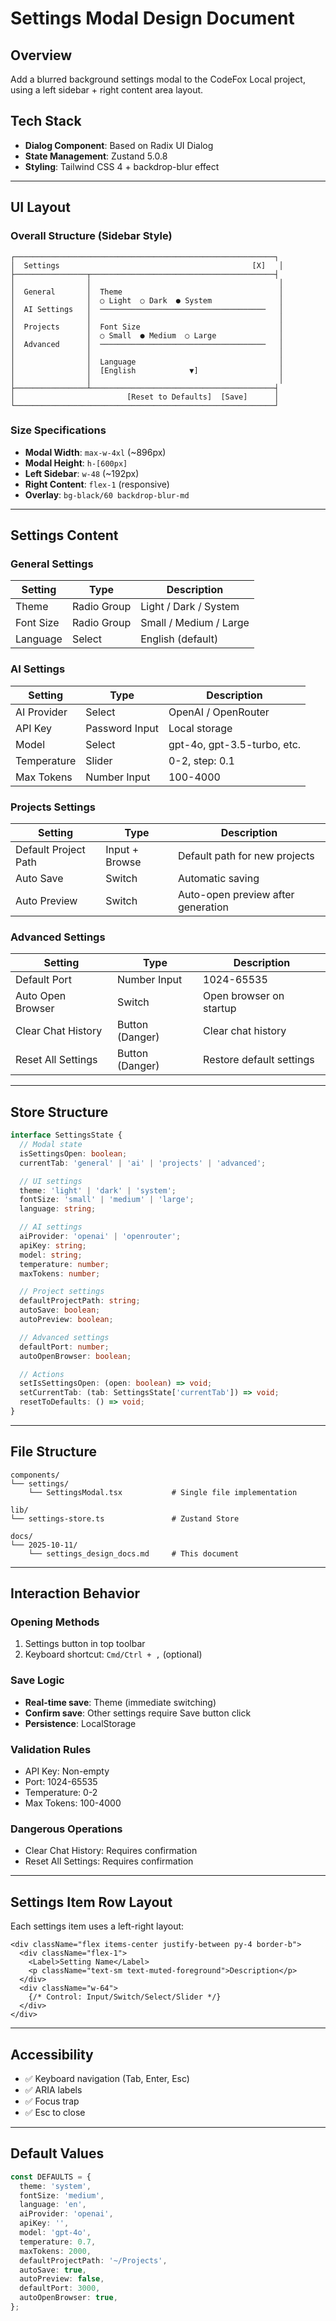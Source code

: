 # Settings Modal Design Document

## Overview
Add a blurred background settings modal to the CodeFox Local project, using a left sidebar + right content area layout.

## Tech Stack
- **Dialog Component**: Based on Radix UI Dialog
- **State Management**: Zustand 5.0.8
- **Styling**: Tailwind CSS 4 + backdrop-blur effect

---

## UI Layout

### Overall Structure (Sidebar Style)
```
┌──────────────────────────────────────────────────────────┐
│  Settings                                           [X]   │
├────────────────┬─────────────────────────────────────────┤
│                │                                          │
│  General       │  Theme                                   │
│                │  ○ Light  ○ Dark  ● System               │
│  AI Settings   │  ─────────────────────────────────────   │
│                │                                          │
│  Projects      │  Font Size                               │
│                │  ○ Small  ● Medium  ○ Large              │
│  Advanced      │  ─────────────────────────────────────   │
│                │                                          │
│                │  Language                                │
│                │  [English            ▼]                  │
│                │                                          │
├────────────────┴─────────────────────────────────────────┤
│                         [Reset to Defaults]  [Save]      │
└──────────────────────────────────────────────────────────┘
```

### Size Specifications
- **Modal Width**: `max-w-4xl` (~896px)
- **Modal Height**: `h-[600px]`
- **Left Sidebar**: `w-48` (~192px)
- **Right Content**: `flex-1` (responsive)
- **Overlay**: `bg-black/60 backdrop-blur-md`

---

## Settings Content

### General Settings
| Setting | Type | Description |
|---------|------|-------------|
| Theme | Radio Group | Light / Dark / System |
| Font Size | Radio Group | Small / Medium / Large |
| Language | Select | English (default) |

### AI Settings
| Setting | Type | Description |
|---------|------|-------------|
| AI Provider | Select | OpenAI / OpenRouter |
| API Key | Password Input | Local storage |
| Model | Select | gpt-4o, gpt-3.5-turbo, etc. |
| Temperature | Slider | 0-2, step: 0.1 |
| Max Tokens | Number Input | 100-4000 |

### Projects Settings
| Setting | Type | Description |
|---------|------|-------------|
| Default Project Path | Input + Browse | Default path for new projects |
| Auto Save | Switch | Automatic saving |
| Auto Preview | Switch | Auto-open preview after generation |

### Advanced Settings
| Setting | Type | Description |
|---------|------|-------------|
| Default Port | Number Input | 1024-65535 |
| Auto Open Browser | Switch | Open browser on startup |
| Clear Chat History | Button (Danger) | Clear chat history |
| Reset All Settings | Button (Danger) | Restore default settings |

---

## Store Structure

```typescript
interface SettingsState {
  // Modal state
  isSettingsOpen: boolean;
  currentTab: 'general' | 'ai' | 'projects' | 'advanced';

  // UI settings
  theme: 'light' | 'dark' | 'system';
  fontSize: 'small' | 'medium' | 'large';
  language: string;

  // AI settings
  aiProvider: 'openai' | 'openrouter';
  apiKey: string;
  model: string;
  temperature: number;
  maxTokens: number;

  // Project settings
  defaultProjectPath: string;
  autoSave: boolean;
  autoPreview: boolean;

  // Advanced settings
  defaultPort: number;
  autoOpenBrowser: boolean;

  // Actions
  setIsSettingsOpen: (open: boolean) => void;
  setCurrentTab: (tab: SettingsState['currentTab']) => void;
  resetToDefaults: () => void;
}
```

---

## File Structure

```
components/
└── settings/
    └── SettingsModal.tsx           # Single file implementation

lib/
└── settings-store.ts               # Zustand Store

docs/
└── 2025-10-11/
    └── settings_design_docs.md     # This document
```

---

## Interaction Behavior

### Opening Methods
1. Settings button in top toolbar
2. Keyboard shortcut: `Cmd/Ctrl + ,` (optional)

### Save Logic
- **Real-time save**: Theme (immediate switching)
- **Confirm save**: Other settings require Save button click
- **Persistence**: LocalStorage

### Validation Rules
- API Key: Non-empty
- Port: 1024-65535
- Temperature: 0-2
- Max Tokens: 100-4000

### Dangerous Operations
- Clear Chat History: Requires confirmation
- Reset All Settings: Requires confirmation

---

## Settings Item Row Layout

Each settings item uses a left-right layout:

```tsx
<div className="flex items-center justify-between py-4 border-b">
  <div className="flex-1">
    <Label>Setting Name</Label>
    <p className="text-sm text-muted-foreground">Description</p>
  </div>
  <div className="w-64">
    {/* Control: Input/Switch/Select/Slider */}
  </div>
</div>
```

---

## Accessibility

- ✅ Keyboard navigation (Tab, Enter, Esc)
- ✅ ARIA labels
- ✅ Focus trap
- ✅ Esc to close

---

## Default Values

```typescript
const DEFAULTS = {
  theme: 'system',
  fontSize: 'medium',
  language: 'en',
  aiProvider: 'openai',
  apiKey: '',
  model: 'gpt-4o',
  temperature: 0.7,
  maxTokens: 2000,
  defaultProjectPath: '~/Projects',
  autoSave: true,
  autoPreview: false,
  defaultPort: 3000,
  autoOpenBrowser: true,
};
```
